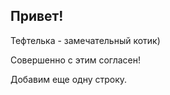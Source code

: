 ## Привет!

Тефтелька - замечательный котик)

Совершенно с этим согласен!

Добавим еще одну строку.


